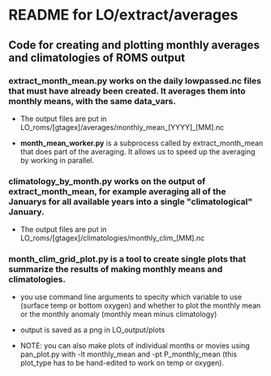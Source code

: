 # README for LO/extract/averages

## Code for creating and plotting monthly averages and climatologies of ROMS output

### **extract_month_mean.py** works on the daily lowpassed.nc files that must have already been created. It averages them into monthly means, with the same data_vars.

- The output files are put in LO_roms/[gtagex]/averages/monthly_mean_[YYYY]_[MM].nc

- **month_mean_worker.py** is a subprocess called by extract_month_mean that does part of the averaging. It allows us to speed up the averaging by working in parallel.

### **climatology_by_month.py** works on the output of extract_month_mean, for example averaging all of the Januarys for all available years into a single "climatological" January.

- The output files are put in LO_roms/[gtagex]/climatologies/monthly_clim_[MM].nc

### **month_clim_grid_plot.py** is a tool to create single plots that summarize the results of making monthly means and climatologies.

- you use command line arguments to specity which variable to use (surface temp or bottom oxygen) and whether to plot the monthly mean or the monthly anomaly (monthly mean minus climatology)

- output is saved as a png in LO_output/plots

- NOTE: you can also make plots of individual months or movies using pan_plot.py with -lt monthly_mean and -pt P_monthly_mean (this plot_type has to be hand-edited to work on temp or oxygen).